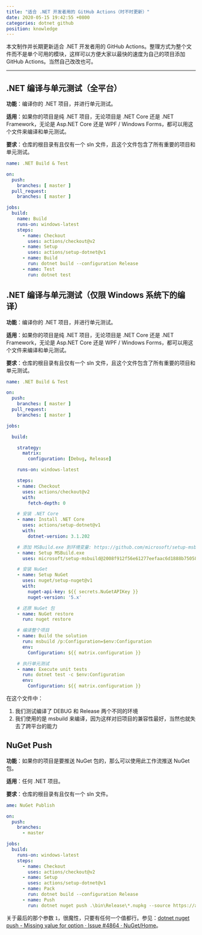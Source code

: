 ```yaml
---
title: "适合 .NET 开发者用的 GitHub Actions（时不时更新）"
date: 2020-05-15 19:42:55 +0800
categories: dotnet github
position: knowledge
---
```


本文制作并长期更新适合 .NET 开发者用的 GitHub Actions。整理方式为整个文件而不是单个可用的模块，这样可以方便大家以最快的速度为自己的项目添加 GitHub Actions。当然自己改改也可。

---

<div id="toc"></div>

## .NET 编译与单元测试（全平台）

**功能**：编译你的 .NET 项目，并进行单元测试。

**适用**：如果你的项目是纯 .NET 项目，无论项目是 .NET Core 还是 .NET Framework，无论是 Asp.NET Core 还是 WPF / Windows Forms，都可以用这个文件来编译和单元测试。

**要求**：仓库的根目录有且仅有一个 sln 文件，且这个文件包含了所有重要的项目和单元测试。

```yaml
name: .NET Build & Test

on:
  push:
    branches: [ master ]
  pull_request:
    branches: [ master ]

jobs:
  build:
    name: Build
    runs-on: windows-latest
    steps:
      - name: Checkout
        uses: actions/checkout@v2
      - name: Setup
        uses: actions/setup-dotnet@v1
      - name: Build
        run: dotnet build --configuration Release
      - name: Test
        run: dotnet test
```

## .NET 编译与单元测试（仅限 Windows 系统下的编译）

**功能**：编译你的 .NET 项目，并进行单元测试。

**适用**：如果你的项目是纯 .NET 项目，无论项目是 .NET Core 还是 .NET Framework，无论是 Asp.NET Core 还是 WPF / Windows Forms，都可以用这个文件来编译和单元测试。

**要求**：仓库的根目录有且仅有一个 sln 文件，且这个文件包含了所有重要的项目和单元测试。

```yaml
name: .NET Build & Test

on:
  push:
    branches: [ master ]
  pull_request:
    branches: [ master ]

jobs:

  build:

    strategy:
      matrix:
        configuration: [Debug, Release]

    runs-on: windows-latest

    steps:
    - name: Checkout
      uses: actions/checkout@v2
      with:
        fetch-depth: 0

    # 安装 .NET Core
    - name: Install .NET Core
      uses: actions/setup-dotnet@v1
      with:
        dotnet-version: 3.1.202

    # 添加 MSBuild.exe 到环境变量: https://github.com/microsoft/setup-msbuild
    - name: Setup MSBuild.exe
      uses: microsoft/setup-msbuild@2008f912f56e61277eefaac6d1888b750582aa16

    # 安装 NuGet
    - name: Setup NuGet
      uses: nuget/setup-nuget@v1
      with:
        nuget-api-key: ${{ secrets.NuGetAPIKey }}
        nuget-version: '5.x'

    # 还原 NuGet 包
    - name: NuGet restore
      run: nuget restore

    # 编译整个项目
    - name: Build the solution
      run: msbuild /p:Configuration=$env:Configuration
      env:
        Configuration: ${{ matrix.configuration }}

    # 执行单元测试
    - name: Execute unit tests
      run: dotnet test -c $env:Configuration
      env:
        Configuration: ${{ matrix.configuration }}
```

在这个文件中：

1. 我们测试编译了 DEBUG 和 Release 两个不同的环境
2. 我们使用的是 msbuild 来编译，因为这样对旧项目的兼容性最好，当然也就失去了跨平台的能力

## NuGet Push

**功能**：如果你的项目是要推送 NuGet 包的，那么可以使用此工作流推送 NuGet 包。

**适用**：任何 .NET 项目。

**要求**：仓库的根目录有且仅有一个 sln 文件。

```yaml
ame: NuGet Publish

on:
  push:
    branches:
      - master

jobs:
  build:
    runs-on: windows-latest
    steps:
      - name: Checkout
        uses: actions/checkout@v2
      - name: Setup
        uses: actions/setup-dotnet@v1
      - name: Pack
        run: dotnet build --configuration Release
      - name: Push
        run: dotnet nuget push .\bin\Release\*.nupkg --source https://api.nuget.org/v3/index.json --api-key ${{ secrets.NugetOrgDotnetCampusApiKey }} --skip-duplicate --no-symbols 1
```

关于最后的那个参数 `1`，很魔性，只要有任何一个值都行。参见：[dotnet nuget push - Missing value for option · Issue #4864 · NuGet/Home](https://github.com/NuGet/Home/issues/4864)。
